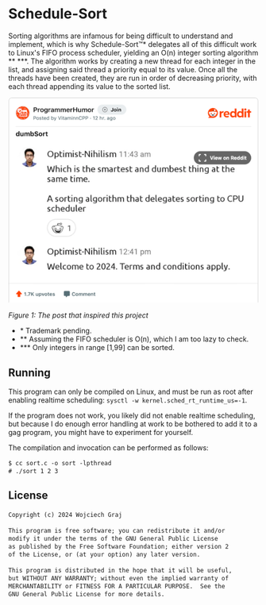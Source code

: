 # Schedule-Sort

Sorting algorithms are infamous for being difficult to understand and implement, which is why Schedule-Sort™\* delegates all of this difficult work to Linux's FIFO process scheduler, yielding an O(n) integer sorting algorithm \*\* \*\*\*. The algorithm works by creating a new thread for each integer in the list, and assigning said thread a priority equal to its value. Once all the threads have been created, they are run in order of decreasing priority, with each thread appending its value to the sorted list.

![Figure 1](post.png)

*Figure 1: The post that inspired this project*

- \* Trademark pending.
- \*\* Assuming the FIFO scheduler is O(n), which I am too lazy to check.
- \*\*\* Only integers in range [1,99] can be sorted.

## Running

This program can only be compiled on Linux, and must be run as root after enabling realtime scheduling: `sysctl -w kernel.sched_rt_runtime_us=-1`.

If the program does not work, you likely did not enable realtime scheduling, but because I do enough error handling at work to be bothered to add it to a gag program, you might have to experiment for yourself.

The compilation and invocation can be performed as follows:
```
$ cc sort.c -o sort -lpthread
# ./sort 1 2 3
```

## License
```
Copyright (c) 2024 Wojciech Graj

This program is free software; you can redistribute it and/or
modify it under the terms of the GNU General Public License
as published by the Free Software Foundation; either version 2
of the License, or (at your option) any later version.

This program is distributed in the hope that it will be useful,
but WITHOUT ANY WARRANTY; without even the implied warranty of
MERCHANTABILITY or FITNESS FOR A PARTICULAR PURPOSE.  See the
GNU General Public License for more details.
```
